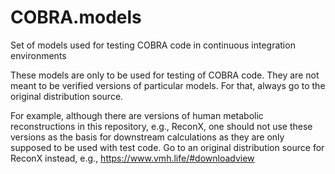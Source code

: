 # COBRA.models
Set of models used for testing COBRA code in continuous integration environments

These models are only to be used for testing of COBRA code. They are not meant to be verified versions of particular models. For that, always go to the original distribution source. 

For example, although there are versions of human metabolic reconstructions in this repository, e.g., ReconX, one should not use these versions as the basis for downstream calculations as they are only supposed to be used with test code. Go to an original distribution source for ReconX instead, e.g., https://www.vmh.life/#downloadview
